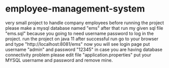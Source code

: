 # employee-management-system
very small project to handle company employees
before  running the project please make a mysql database named "ems"
after that run my given sql file "ems.sql" because you going to need username password to log in the project.
run the project on java 11
after successful run go to your browser and type "http://localhost:8081/ems"
now you will see login page
put username "admin" and password "12345"
in case you are having  database connectivity problem please edit file "application.properties" put your MYSQL username and password and remove mine. 
